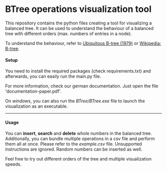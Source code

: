 # BTree operations visualization tool

This repository contains the python files creating a tool for visualizing a balanced tree. It can be used to understand the behaviour of a balanced tree with different orders (max. numbers of entries in a node).

To understand the behaviour, refer to [Ubiquitous B-tree (1979)](https://dl.acm.org/doi/pdf/10.1145/356770.356776) or [Wikipedia: B-tree](https://en.wikipedia.org/wiki/B-tree).


#### Setup

You need to install the required packages (check requirements.txt) and afterwards, you can easily run the main.py file. 

For more information, check our german documentation. Just open the file 'documentation-paper.pdf'.

On *windows*, you can also run the *BTree/BTree.exe* file to launch the visualization as an executable.

---

#### Usage

You can **insert**, **search** and **delete** whole numbers in the balanced tree. Additionally, you can bundle multiple operations in a csv file and perform them all at once. Please refer to the *example.csv* file. Unsupported instructions are ignored. Random numbers can be inserted as well. 

Feel free to try out different orders of the tree and multiple visualization speeds.
